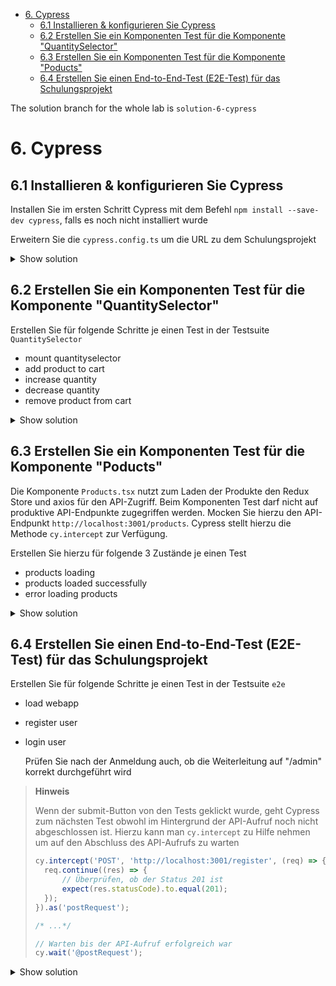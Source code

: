- [6. Cypress](#6-cypress)
  - [6.1 Installieren & konfigurieren Sie Cypress](#61-installieren--konfigurieren-sie-cypress)
  - [6.2 Erstellen Sie ein Komponenten Test für die Komponente "QuantitySelector"](#62-erstellen-sie-ein-komponenten-test-für-die-komponente-quantityselector)
  - [6.3 Erstellen Sie ein Komponenten Test für die Komponente "Poducts"](#63-erstellen-sie-ein-komponenten-test-für-die-komponente-poducts)
  - [6.4 Erstellen Sie einen End-to-End-Test (E2E-Test) für das Schulungsprojekt](#64-erstellen-sie-einen-end-to-end-test-e2e-test-für-das-schulungsprojekt)

The solution branch for the whole lab is `solution-6-cypress`

# 6. Cypress

## 6.1 Installieren & konfigurieren Sie Cypress

Installen Sie im ersten Schritt Cypress mit dem Befehl `npm install --save-dev cypress`, falls es noch nicht installiert wurde

Erweitern Sie die `cypress.config.ts` um die URL zu dem Schulungsprojekt

<details>
<summary>Show solution</summary>
<p>

**/cypress.config.ts**

```typescript
import { defineConfig } from "cypress";

export default defineConfig({
  e2e: {
    baseUrl: 'http://localhost:5173'
  },

  component: {
    devServer: {
      framework: "react",
      bundler: "vite",
    },
  },
});
```

</p>
</details>

## 6.2 Erstellen Sie ein Komponenten Test für die Komponente "QuantitySelector"

Erstellen Sie für folgende Schritte je einen Test in der Testsuite `QuantitySelector`

- mount quantityselector
- add product to cart
- increase quantity
- decrease quantity
- remove product from cart

<details>
<summary>Show solution</summary>
<p>

**/src/features/cart/components/quantityselector/QuantitySelector.cy.tsx**

```typescript
/// <reference types="cypress" />
import { QuantitySelector } from "./QuantitySelector"
import { Provider } from "react-redux"
import { setupStore } from '@/store';
import '@/index.css';

describe('QuantitySelector', () => {

    it('mount quantityselector', () => {

        const preloadedState = {
            auth: {
                loading: false,
                userInfo: null,
                accessToken: null,
                error: null,
                success: false,
            },
            cart: {
                cartItems: [],
            },
            products: {
                loading: false,
                products: [],
                error: ''
            }
        };

        const mockProduct = {
            id: 1,
            name: 'Mock Drink',
            type: 'Getränk',
            description: '',
            price: 1.5
        };

        cy.mount(
            <Provider store={setupStore(preloadedState)}>
                <QuantitySelector product={mockProduct} />
            </Provider>
        );

        cy.get('button.addtocart').should('exist');

    });

    it('add product to cart', () => {

        const preloadedState = {
            auth: {
                loading: false,
                userInfo: null,
                accessToken: null,
                error: null,
                success: false,
            },
            cart: {
                cartItems: [],
            },
            products: {
                loading: false,
                products: [],
                error: ''
            }
        };

        const mockProduct = {
            id: 1,
            name: 'Mock Drink',
            type: 'Getränk',
            description: '',
            price: 1.5
        };

        cy.mount(
            <Provider store={setupStore(preloadedState)}>
                <QuantitySelector product={mockProduct} />
            </Provider>
        );

        const addToCart = cy.get('button.addtocart');
        addToCart.then(e => {
            cy.wrap(e).should('exist');
            cy.wrap(e).click();
        });

        const quantity = cy.get('input.quantity');
        quantity.then(e => {
            cy.wrap(e).should('exist');
            cy.wrap(e).should('have.value', '1');
        });

    });

    it('increase quantity', () => {

        const preloadedState = {
            auth: {
                loading: false,
                userInfo: null,
                accessToken: null,
                error: null,
                success: false,
            },
            cart: {
                cartItems: [],
            },
            products: {
                loading: false,
                products: [],
                error: ''
            }
        };

        const mockProduct = {
            id: 1,
            name: 'Mock Drink',
            type: 'Getränk',
            description: '',
            price: 1.5
        };

        cy.mount(
            <Provider store={setupStore(preloadedState)}>
                <QuantitySelector product={mockProduct} />
            </Provider>
        );

        cy.get('button.addtocart').click();
        
        cy.get('button.increase').click();

        const quantity = cy.get('input.quantity');
        quantity.then(e => {
            cy.wrap(e).should('exist');
            cy.wrap(e).should('have.value', '2');
        });

    });

    it('decrease quantity', () => {

        const mockProduct = {
            id: 1,
            name: 'Mock Drink',
            type: 'Getränk',
            description: '',
            price: 1.5
        };

        const preloadedState = {
            auth: {
                loading: false,
                userInfo: null,
                accessToken: null,
                error: null,
                success: false,
            },
            cart: {
                cartItems: [{
                    product: mockProduct,
                    quantity: 2
                }],
            },
            products: {
                loading: false,
                products: [],
                error: ''
            }
        };

        cy.mount(
            <Provider store={setupStore(preloadedState)}>
                <QuantitySelector product={mockProduct} />
            </Provider>
        );

        let quantity = cy.get('input.quantity');
        quantity.then(e => {
            cy.wrap(e).should('exist');
            cy.wrap(e).should('have.value', '2');
        });

        cy.get('button.decrease').click();

        quantity = cy.get('input.quantity');
        quantity.then(e => {
            cy.wrap(e).should('exist');
            cy.wrap(e).should('have.value', '1');
        });

    });

    it('remove product from cart', () => {

        const mockProduct = {
            id: 1,
            name: 'Mock Drink',
            type: 'Getränk',
            description: '',
            price: 1.5
        };

        const preloadedState = {
            auth: {
                loading: false,
                userInfo: null,
                accessToken: null,
                error: null,
                success: false,
            },
            cart: {
                cartItems: [{
                    product: mockProduct,
                    quantity: 1
                }],
            },
            products: {
                loading: false,
                products: [],
                error: ''
            }
        };

        cy.mount(
            <Provider store={setupStore(preloadedState)}>
                <QuantitySelector product={mockProduct} />
            </Provider>
        );

        let quantity = cy.get('input.quantity');
        quantity.then(e => {
            cy.wrap(e).should('exist');
            cy.wrap(e).should('have.value', '1');
        });

        cy.get('button.decrease').click();

        const addToCart = cy.get('button.addtocart');
        addToCart.then(e => {
            cy.wrap(e).should('exist');
        });

    });

});
```

</p>
</details>

## 6.3 Erstellen Sie ein Komponenten Test für die Komponente "Poducts"

Die Komponente `Products.tsx` nutzt zum Laden der Produkte den Redux Store und axios für den API-Zugriff. Beim Komponenten Test darf nicht auf produktive API-Endpunkte zugegriffen werden. Mocken Sie hierzu den API-Endpunkt `http://localhost:3001/products`. Cypress stellt hierzu die Methode `cy.intercept` zur Verfügung.

Erstellen Sie hierzu für folgende 3 Zustände je einen Test

- products loading
- products loaded successfully
- error loading products

<details>
<summary>Show solution</summary>
<p>

**/src/features/products/pages/productspage/ProductsPage.cy.tsx**

```typescript
/// <reference types="cypress" />
import { Provider } from "react-redux"
import { BrowserRouter } from "react-router-dom";
import { setupStore } from '@/store';
import { ProductsPage } from "./ProductsPage";
import '@/index.css';

describe('ProductsPage', () => {

    it ('products loading', () => {

        const preloadedState = {
            auth: {
                loading: false,
                userInfo: null,
                accessToken: null,
                error: null,
                success: false,
            },
            cart: {
                cartItems: [],
            },
            products: {
                loading: false,
                products: [],
                error: ''
            }
        };

        cy.intercept(
            'GET',
            'http://localhost:3001/products',
            {
                statusCode: 200,
                body: [
                    { id: 1, name: 'Mock Drink', type: 'Getränk', description: '', price: 1.5 }
                ]
            }
        ).as('mockedProducts');

        cy.mount(
            <Provider store={setupStore(preloadedState)}>
                <BrowserRouter>
                    <ProductsPage />
                </BrowserRouter>
            </Provider>
        );

        cy.get('div#loading-message').should('exist');

    });

    it ('products loaded successfully', () => {

        const preloadedState = {
            auth: {
                loading: false,
                userInfo: null,
                accessToken: null,
                error: null,
                success: false,
            },
            cart: {
                cartItems: [],
            },
            products: {
                loading: false,
                products: [],
                error: ''
            }
        };

        cy.intercept(
            'GET',
            'http://localhost:3001/products',
            {
                statusCode: 200,
                body: [
                    { id: 1, name: 'Mock Drink', type: 'Getränk', description: '', price: 1.5 }
                ]
            }
        ).as('getProducts');

        cy.mount(
            <Provider store={setupStore(preloadedState)}>
                <BrowserRouter>
                    <ProductsPage />
                </BrowserRouter>
            </Provider>
        );

        cy.wait('@getProducts').then(() => {
            
            const productName = cy.get('td.product-name');
            productName.then(element => {
                cy.wrap(element).should('exist');
                cy.wrap(element).should('have.text', 'Mock Drink');
            });
        });

    });

    it ('error loading products', () => {

        const preloadedState = {
            auth: {
                loading: false,
                userInfo: null,
                accessToken: null,
                error: null,
                success: false,
            },
            cart: {
                cartItems: [],
            },
            products: {
                loading: false,
                products: [],
                error: ''
            }
        };

        cy.intercept(
            'GET',
            'http://localhost:3001/products',
            {
                statusCode: 404,
                body: {}
            }
        ).as('mockedErrorProducts');

        cy.mount(
            <Provider store={setupStore(preloadedState)}>
                <BrowserRouter>
                    <ProductsPage />
                </BrowserRouter>
            </Provider>
        );

        cy.get('div#error-message').should('exist');

    });

});
```

</p>
</details>

## 6.4 Erstellen Sie einen End-to-End-Test (E2E-Test) für das Schulungsprojekt

Erstellen Sie für folgende Schritte je einen Test in der Testsuite `e2e`

- load webapp
- register user
- login user
  
  Prüfen Sie nach der Anmeldung auch, ob die Weiterleitung auf "/admin" korrekt durchgeführt wird

> **Hinweis**
>
> Wenn der submit-Button von den Tests geklickt wurde, geht Cypress zum nächsten Test obwohl im Hintergrund der API-Aufruf noch nicht abgeschlossen ist. Hierzu kann man `cy.intercept` zu Hilfe nehmen um auf den Abschluss des API-Aufrufs zu warten
>
>```typescript
>cy.intercept('POST', 'http://localhost:3001/register', (req) => {
>   req.continue((res) => {
>       // Überprüfen, ob der Status 201 ist
>       expect(res.statusCode).to.equal(201);
>   });
>}).as('postRequest');
>
>/* ...*/
>
>// Warten bis der API-Aufruf erfolgreich war
>cy.wait('@postRequest');
>
>```

<details>
<summary>Show solution</summary>
<p>

**/cypress/e2e/e2e.cy.ts**

```typescript
/// <reference types="cypress" />
describe('e2e', () => {

    it ('Should show header when react app loaded', () => {
        cy.visit('/');
    });

    it('register user', () => {

        cy.intercept('POST', 'http://localhost:3001/register', (req) => {
            req.continue((res) => {
                // Überprüfen, ob der Status 201 ist
                console.log(res);
                expect(res.statusCode).to.equal(201);
            });
        }).as('postRequest');

        cy.visit('/');

        // Button "Registrieren" klicken
        cy.get('button#nav-register').then(item => {
            cy.wrap(item).should('exist');
            cy.wrap(item).click();
        });

        // Prüfen, ob die Registrierungseite geöffnet wurde
        cy.get('h1#title').should('exist');

        // Vorname
        cy.get('input#firstName').then(item => {
            cy.wrap(item).should('exist');
            cy.wrap(item).type('Max');
        });

        // Nachname
        cy.get('input#lastName').then(item => {
            cy.wrap(item).should('exist');
            cy.wrap(item).type('Mustermann');
        });

        // E-Mail
        cy.get('input#email').then(item => {
            cy.wrap(item).should('exist');
            cy.wrap(item).type('max@mustermann.com');
        });

        // Password
        cy.get('input#password').then(item => {
            cy.wrap(item).should('exist');
            cy.wrap(item).type('12345678');
        });

        // Register
        cy.get('button#register').then(item => {
            cy.wrap(item).should('exist');
            cy.wrap(item).click();
        });

        cy.wait('@postRequest');

    });

    it('login user', () => {

        cy.intercept('POST', 'http://localhost:3001/login', (req) => {
            req.continue((res) => {
                // Überprüfen, ob der Status 201 ist
                console.log(res);
                expect(res.statusCode).to.equal(200);
            });
        }).as('postRequest');

        cy.visit('/');

        // Button "Registrieren" klicken
        cy.get('button#nav-login').then(item => {
            cy.wrap(item).should('exist');
            cy.wrap(item).click();
        });

        // Prüfen, ob die Registrierungseite geöffnet wurde
        cy.get('h1#title').should('exist');

        // E-Mail
        cy.get('input#email').then(item => {
            cy.wrap(item).should('exist');
            cy.wrap(item).type('max@mustermann.com');
        });

        // Password
        cy.get('input#password').then(item => {
            cy.wrap(item).should('exist');
            cy.wrap(item).type('12345678');
        });

        // Register
        cy.get('button#login').then(item => {
            cy.wrap(item).should('exist');
            cy.wrap(item).click();
        });

        cy.wait('@postRequest');

        cy.url().should(
            'be.equal',
            `${Cypress.config("baseUrl")}/admin`
        );
    
    });

    it('show products and click badges', () => {

        cy.visit('/');

        // Menüpunkt "Products" klicken
        cy.get('a#nav-products').then(item => {
            cy.wrap(item).should('exist');
            cy.wrap(item).click();
        });

        cy.get('table#products').then(item => {
            cy.wrap(item).should('exist');
            cy.wrap(item).contains('td', 'Apfel');
        });


        // Badge "Getränk" anklicken
        cy.get('span.Getränk').then(item => {
            cy.wrap(item).should('exist');
            cy.wrap(item).click();
        });

        cy.get('table#products').then(item => {
            cy.wrap(item).should('exist');
            cy.wrap(item).contains('td', 'Kaffee');
        });


        // Badge "Getränk" anklicken
        cy.get('span.Obst').then(item => {
            cy.wrap(item).should('exist');
            cy.wrap(item).click();
        });

        cy.get('table#products').then(item => {
            cy.wrap(item).should('exist');
            cy.wrap(item).contains('td', 'Banane');
        });


        // Badge "Getränk" anklicken
        cy.get('span.Süßigkeit').then(item => {
            cy.wrap(item).should('exist');
            cy.wrap(item).click();
        });

        cy.get('table#products').then(item => {
            cy.wrap(item).should('exist');
            cy.wrap(item).contains('td', 'Schokoriegel');
        });
        
    });

});
```

</p>
</details
